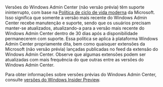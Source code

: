Versões do Windows Admin Center (não versão prévia) têm suporte ininterrupto, com base na [Política de ciclo de vida moderna](https://support.microsoft.com/help/30881/modern-lifecycle-policy) da Microsoft. Isso significa que somente a versão mais recente do Windows Admin Center recebe manutenção e suporte, sendo que os usuários precisam manter-se atualizados, atualizando-a para a versão mais recente do Windows Admin Center dentro de 30 dias após a disponibilidade permanecerem com suporte. Essa política se aplica à plataforma Windows Admin Center propriamente dita, bem como quaisquer extensões da Microsoft (não versão prévia) lançadas publicadas no feed da extensão do Windows Admin Center. Observe que algumas extensões podem ser atualizadas com mais frequência do que outras entre as versões do Windows Admin Center.

Para obter informações sobre versões prévias do Windows Admin Center, consulte [versões do Windows Insider Preview](https://www.microsoft.com/en-us/software-download/windowsinsiderpreviewserver).